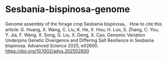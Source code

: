 # Sesbania-bispinosa-genome
Genome assembly of the forage crop Sesbania bispinosa。
How to cite this article: G. Huang, X. Wang, C. Liu, K. He, X. Hou, H. Luo, S. Zhang, C. You, Y. Jia, F. Wang, X. Song, G. Liu, X. Deng, X. Cao, Genomic Variation Underpins Genetic Divergence and Differing Salt Resilience in Sesbania bispinosa. Advanced Science 2025, e02600. https://doi.org/10.1002/advs.202502600

